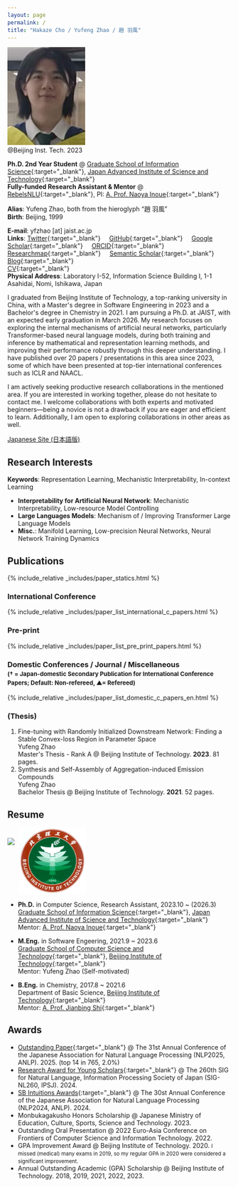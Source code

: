 ```yaml
---
layout: page
permalink: /
title: "Hakaze Cho / Yufeng Zhao / 趙 羽風"
---
```


<div class="img_margin">
<img src="./assets/fig/photo.png" alt="" title="@Beijing Inst. Tech. 2023" height="220">
<figcaption>@Beijing Inst. Tech. 2023</figcaption>
</div>

**Ph.D. 2nd Year Student** @ [Graduate School of Information Science](https://www.jaist.ac.jp/areas/cs/){:target="_blank"}, [Japan Advanced Institute of Science and Technology](https://www.jaist.ac.jp/){:target="_blank"}  
**Fully-funded Research Assistant & Mentor** @ [RebelsNLU](https://rebelsnlu.super.site/){:target="_blank"}, PI: [A. Prof. Naoya Inoue](https://naoya-i.info/){:target="_blank"}   

**Alias**: Yufeng Zhao, both from the hieroglyph “趙 羽風”  
**Birth**: Beijing, 1999
<!-- **Affiliation**: Japan Advanced Institute of Science and Technology ← Beijing Institute of Technology   -->

**E-mail**: yfzhao [at] jaist.ac.jp  
**Links**:
[Twitter](https://x.com/yfZhao495){:target="_blank"} &nbsp;&nbsp;&nbsp;
[GitHub](https://github.com/hc495){:target="_blank"} &nbsp;&nbsp;&nbsp; 
[Google Scholar](https://scholar.google.com/citations?user=q_eQAcwAAAAJ){:target="_blank"} &nbsp;&nbsp;&nbsp; 
[ORCID](https://orcid.org/0000-0002-7127-1954){:target="_blank"} &nbsp;&nbsp;&nbsp; 
[Researchmap](https://researchmap.jp/hc495){:target="_blank"} &nbsp;&nbsp;&nbsp; 
[Semantic Scholar](https://www.semanticscholar.org/author/Hakaze-Cho/2304519017){:target="_blank"} &nbsp;&nbsp;&nbsp; 
[Blog](https://hakaze.notion.site/index?pvs=4){:target="_blank"} &nbsp;&nbsp;&nbsp;   
[CV](./assets/cv_yfzhao.pdf){:target="_blank"} &nbsp;&nbsp;&nbsp;   
**Physical Address**: Laboratory I-52, Information Science Building I, 1-1 Asahidai, Nomi, Ishikawa, Japan  

I graduated from Beijing Institute of Technology, a top-ranking university in China, with a Master's degree in Software Engineering in 2023 and a Bachelor's degree in Chemistry in 2021. I am pursuing a Ph.D. at JAIST, with an expected early graduation in March 2026. My research focuses on exploring the internal mechanisms of artificial neural networks, particularly Transformer-based neural language models, during both training and inference by mathematical and representation learning methods, and improving their performance robustly through this deeper understanding. I have published over 20 papers / presentations in this area since 2023, some of which have been presented at top-tier international conferences such as ICLR and NAACL.

I am actively seeking productive research collaborations in the mentioned area. If you are interested in working together, please do not hesitate to contact me. I welcome collaborations with both experts and motivated beginners—being a novice is not a drawback if you are eager and efficient to learn. Additionally, I am open to exploring collaborations in other areas as well. 

[Japanese Site (日本語版)](https://www.hakaze-c.com/ja)

## Research Interests

**Keywords**: Representation Learning, Mechanistic Interpretability, In-context Learning  
- **Interpretability for Artificial Neural Network**: Mechanistic Interpretability, Low-resource Model Controlling  
- **Large Languages Models**: Mechanism of / Improving Transformer Large Language Models  
- **Misc.**: Manifold Learning, Low-precision Neural Networks, Neural Network Training Dynamics

## Publications

{% include_relative _includes/paper_statics.html %}

### International Conference

{% include_relative _includes/paper_list_international_c_papers.html %}

### Pre-print

{% include_relative _includes/paper_list_pre_print_papers.html %}

<!-- ### <a title="(† = Japan-domestic Secondary Publication for Conference Papers; Default: Non-refereed,▲= Refereed)">Domestic Conferences / Miscellaneous</a><br><span style="font-size:0.8em">(† = Japan-domestic Secondary Publication for International Conference Papers; Default: Non-refereed,▲= Refereed)</span> -->

### Domestic Conferences / Journal / Miscellaneous<br><span style="font-size:0.8em">(† = Japan-domestic Secondary Publication for International Conference Papers; Default: Non-refereed, ▲= Refereed)</span>

{% include_relative _includes/paper_list_domestic_c_papers_en.html %}


### (Thesis)

1. Fine-tuning with Randomly Initialized Downstream Network: Finding a Stable Convex-loss Region in Parameter Space    
    Yufeng Zhao   
    Master's Thesis - Rank A @ Beijing Institute of Technology. **2023**. 81 pages.
2. Synthesis and Self-Assembly of Aggregation-induced Emission Compounds   
   Yufeng Zhao   
   Bachelor Thesis @ Beijing Institute of Technology. **2021**. 52 pages.

## Resume

<div class="img_margin" style="display: flex; align-items: center; gap: 10px;">
    <img src="./assets/fig/jaist.png" height="105">
    <img src="./assets/fig/bit_xiaohui.jpg" height="150">
</div>

- **Ph.D.** in Computer Science, Research Assistant, 2023.10 ~ (2026.3)  
  [Graduate School of Information Science](https://www.jaist.ac.jp/areas/cs/){:target="_blank"}, [Japan Advanced Institute of Science and Technology](https://www.jaist.ac.jp/){:target="_blank"}  
  Mentor: [A. Prof. Naoya Inoue](https://naoya-i.info/){:target="_blank"}

- **M.Eng.** in Software Engeering, 2021.9 ~ 2023.6   
  [Graduate School of Computer Science and Technology](https://cs.bit.edu.cn/){:target="_blank"}, [Beijing Institute of Technology](https://www.bit.edu.cn/){:target="_blank"}   
  Mentor: Yufeng Zhao (Self-motivated)
  
- **B.Eng.** in Chemistry, 2017.8 ~ 2021.6  
  Department of Basic Science, [Beijing Institute of Technology](https://www.bit.edu.cn/){:target="_blank"}   
  Mentor: [A. Prof. Jianbing Shi](https://mse.bit.edu.cn/szdw/jgml/clwlyhxxg/ff4af2fd072b47beadc219b5c4e266f7.htm){:target="_blank"}

## Awards

- [Outstanding Paper](https://anlp.jp/nlp2025/award.html#outstanding){:target="_blank"} @ The 31st Annual Conference of the Japanese Association for Natural Language Processing (NLP2025, ANLP). 2025. (top 14 in 765, 2.0%)
- [Research Award for Young Scholars](https://sites.google.com/sig-nl.ipsj.or.jp/sig-nl/%E6%8E%88%E8%B3%9E/young#h.qq15e8v12s8d){:target="_blank"} @ The 260th SIG for Natural Language, Information Processing Society of Japan (SIG-NL260, IPSJ). 2024.
- [SB Intuitions Awards](https://www.anlp.jp/nlp2024/award.html){:target="_blank"} @ The 30st Annual Conference of the Japanese Association for Natural Language Processing (NLP2024, ANLP). 2024.
- Monbukagakusho Honors Scholarship @ Japanese Ministry of Education, Culture, Sports, Science and Technology. 2023.
- Outstanding Oral Presentation @ 2022 Euro-Asia Conference on Frontiers of Computer Science and Information Technology. 2022.
- GPA Improvement Award @ Beijing Institute of Technology. 2020. <small>I missed (medical) many exams in 2019, so my regular GPA in 2020 were considered a significant improvement.</small>
- Annual Outstanding Academic (GPA) Scholarship @ Beijing Institute of Technology. 2018, 2019, 2021, 2022, 2023.